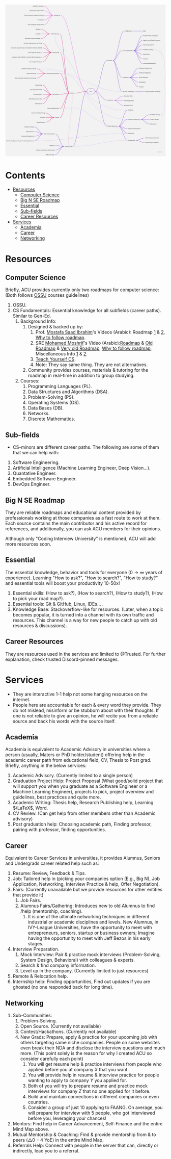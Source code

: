 ![MindMap](images/ACU_Services.jpg)

# Contents

- [Resources](#resources)
  - [Computer Science](#computer-science)
  - [Big N SE Roadmap](#big-n-se-roadmap)
  - [Essential](#essential)
  - [Sub-fields](#sub-fields)
  - [Career Resources](#career-resources)
- [Services](#services)
  - [Academia](#academia)
  - [Career](#career)
  - [Networking](#networking)

# Resources

## Computer Science

Briefly, ACU provides currently only two roadmaps for computer science: (Both follows [OSSU](https://github.com/ossu/computer-science) courses guidelines)

1. OSSU.
2. CS Fundamentals: Essential knowledge for all subfields (career paths). Similar to Gen-Ed.
   1. Background Info:
      1. Designed & backed up by:
         1. Prof. [Mostafa Saad Ibrahim](https://www.linkedin.com/in/mostafasaad/)'s Videos (Arabic): Roadmap [1](https://youtu.be/JkcmNrdhjMs) & [2](https://youtu.be/b56XFMNEzAs), [Why to follow roadmap](https://youtu.be/-oORn0GOWe4).
         2. SRE [Mohamed Moshrif](https://www.linkedin.com/in/mmeshref/)'s Video (Arabic):[Roadmap](https://youtu.be/RAHNZhcoi_Q) & [Old Roadmap](https://youtu.be/jZIXKlSJcrc) & [Very old Roadmap](https://www.facebook.com/watch/?ref=search&v=2050195395035796&external_log_id=c27c284f-d228-4e39-9c4d-1447de1697be&q=mohamed%20moshrif), [Why to follow roadmap](https://youtu.be/aKv3QNiB1NU), Miscellaneous Info [1](https://www.facebook.com/mmoshrif/videos/344220917562967/?__tn__=%2CO-R) & [2](https://www.facebook.com/watch/live/?ref=watch_permalink&v=2172114902843844).
         3. [Teach Yourself CS](https://teachyourselfcs.com/).
         4. Note: They say same thing. They are not alternatives.
      2. Community provides courses, materials & tutoring for the roadmap in real-time in addition to group studying.
   2. Courses:
      1. Programming Languages (PL).
      2. Data Structures and Algorithms (DSA).
      3. Problem-Solving (PS).
      4. Operating Systems (OS).
      5. Data Bases (DB).
      6. Networks.
      7. Discrete Mathematics.

## Sub-fields

* CS-minors are different career paths. The following are some of them that we can help with:

1. Software Engineering.
2. Artificial Intelligence (Machine Learning Engineer, Deep Vision...).
3. Quantative Engineer.
4. Embedded Software Engineer.
5. DevOps Engineer.

## Big N SE Roadmap

They are reliable roadmaps and educational content provided by professionals working at those companies as a fast route to work at them. Each source contains the main contributor and his active record for references, and additionally, you can ask ACU members for their opinions.

Although only "Coding Interview University" is mentioned, ACU will add more resources soon.

## Essential

The essential knowledge, behavior and tools for everyone ($0\rightarrow \infty$ years of experience). Learning "How to ask?", "How to search?", "How to study?" and essential tools will boost your productivity 10-50x!

1. Essential skills: (How to ask?), (How to search?), (How to study?), (How to pick your road map?).
2. Essential tools: Git & GitHub, Linux, IDEs... .
3. Knowledge Base: Stackoverflow-like for resources. (Later, when a topic becomes popular, it is turned into a channel with its own traffic and resources. This channel is a way for new people to catch up with old resources & discussions).

## Career Resources

They are resources used in the services and limited to @Trusted. For further explanation, check trusted Discord-pinned messages.

# Services

* They are interactive 1-1 help not some hanging resources on the internet.
* People here are accountable for each & every word they provide. They do not mislead, misinform or be stubborn about with their thoughts. If one is not reliable to give an opinion, he will recite you from a reliable source and back his words with the source itself.

## Academia

Academia is equivalent to Academic Advisory in universities where a person (usually, Maters or PhD holder/student) offering help in the academic career path from educational field, CV, Thesis to Post grad. Briefly, anything in the below services:

1. Academic Advisory. (Currently limited to a single person)
2. Graduation Project Help: Project Proposal (What good/solid project that will support you when you graduate as a Software Engineer or a Machine Learning Engineer), projects to pick, project overview and guidelines, best practices and quite more.
3. Academic Writing: Thesis help, Research Publishing help, Learning $\LaTeX$, Word.
4. CV Review. (Can get help from other members other than Academic advisory)
5. Post graduation help: Choosing academic path, Finding professor, pairing with professor, finding opportunities.

## Career

Equivalent to Career Services in universities, it provides Alumnus, Seniors and Undergrads career related help such as:

1. Resume: Review, Feedback & Tips.
2. Job: Tailored help in (picking your companies option (E.g., Big N), Job Application, Networking, Interview Practice & help, Offer Negotiation).
3. Fairs: (Currently unavailable but we provide resources for other entities that provide it)
   1. Job Fairs.
   2. Alumnus Fairs/Gathering: Introduces new to old Alumnus to find /help (mentorship, coaching).
      1. It is one of the ultimate networking techniques in different industrial or academic disciplines and levels. New Alumnus, in IVY-League Universities, have the opportunity to meet with entrepreneurs, seniors, startup or business owners; Imagine having the opportunity to meet with Jeff Bezos in his early stages.
4. Interview Preparation.
   1. Mock Interview: Pair & practice mock interviews (Problem-Solving, System Design, Behavioral) with colleagues & experts.
   2. Search & find company information.
   3. Level up in the company. (Currently limited to just resources)
5. Remote & Relocation help.
6. Internship help: Finding opportunities, Find out updates if you are ghosted (no one responded back for long time).

## Networking

1. Sub-Communities:
   1. Problem-Solving.
   2. Open Source. (Currently not available)
   3. Contest/Hackathons. (Currently not available)
   4. New Grads: Prepare, apply & practice for your upcoming job with others targeting same niche companies. People on some websites even break their NDA and disclose the interview questions and much more. (This point solely is the reason for why I created ACU so consider carefully each point)
      1. You will get resume help & practice interviews from people who applied before you at company *X* that you want.
      2. You will provide help in resume & interview practice for people wanting to apply to company *Y* you applied for.
      3. Both of you will try to prepare resume and practice mock interviews for company *Z* that no one applied for it before.
      4. Build and maintain connections in different companies or even countries.
      5. Consider a group of just 10 applying to FAANG. On average, you will prepare for interview with 5 people, who got interviewed before you, leveraging your chances!
2. Mentors: Find help in Career Advancement, Self-Finance and the entire Mind Map above.
3. Mutual Mentorship & Coaching: Find & provide mentorship from & to peers ($\triangle 0-4$ YoE) in the entire Mind Map.
4. Referrals Help: Connect with people in the server that can, directly or indirectly, lead you to a referral.
